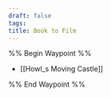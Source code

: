 ```yaml
---
draft: false
tags:
title: Book to Film
---
```

%% Begin Waypoint %%
- [[Howl_s Moving Castle]]

%% End Waypoint %%
